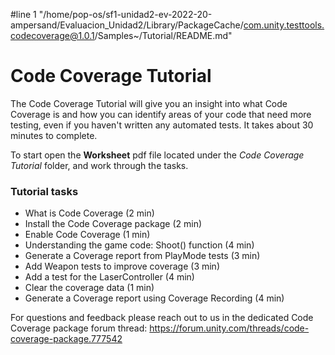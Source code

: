 #line 1 "/home/pop-os/sf1-unidad2-ev-2022-20-ampersand/Evaluacion_Unidad2/Library/PackageCache/com.unity.testtools.codecoverage@1.0.1/Samples~/Tutorial/README.md"
# Code Coverage Tutorial

The Code Coverage Tutorial will give you an insight into what Code Coverage is and how you can identify areas of your code that need more testing, even if you haven't written any automated tests. It takes about 30 minutes to complete.

To start open the **Worksheet** pdf file located under the *Code Coverage Tutorial* folder, and work through the tasks.

### Tutorial tasks

- What is Code Coverage ​(2 min)
- Install the Code Coverage package ​(2 min)
- Enable Code Coverage ​(1 min)
- Understanding the game code: Shoot() function​ (4 min)
- Generate a Coverage report from PlayMode tests​ (3 min)
- Add Weapon tests to improve coverage​ (3 min)
- Add a test for the LaserController​ (4 min)
- Clear the coverage data​ (1 min)
- Generate a Coverage report using Coverage Recording​ (4 min)

For questions and feedback please reach out to us in the dedicated Code Coverage package ​forum thread: https://forum.unity.com/threads/code-coverage-package.777542
